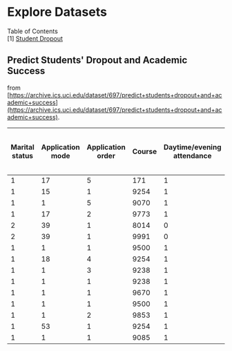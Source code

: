 # Explore Datasets

Table of Contents  
[1] [Student Dropout](#predict-students-dropout-and-academic-success)

## Predict Students' Dropout and Academic Success
from [https://archive.ics.uci.edu/dataset/697/predict+students+dropout+and+academic+success](https://archive.ics.uci.edu/dataset/697/predict+students+dropout+and+academic+success).

|Marital status|Application mode|Application order|Course|Daytime/evening attendance|Previous qualification|Previous qualification (grade)|Nationality|Mother's qualification|Father's qualification|Mother's occupation|Father's occupation|Admission grade|Displaced|Educational special needs|Debtor|Tuition fees up to date|Gender|Scholarship holder|Age at enrollment|International|Curricular units 1st sem (credited)|Curricular units 1st sem (enrolled)|Curricular units 1st sem (evaluations)|Curricular units 1st sem (approved)|Curricular units 1st sem (grade)|Curricular units 1st sem (without evaluations)|Curricular units 2nd sem (credited)|Curricular units 2nd sem (enrolled)|Curricular units 2nd sem (evaluations)|Curricular units 2nd sem (approved)|Curricular units 2nd sem (grade)|Curricular units 2nd sem (without evaluations)|Unemployment rate|Inflation rate|GDP|Target|
|-|--|-|---|-|-|-----|-|--|--|-|-|-----|-|-|-|-|-|-|--|-|-|-|-|-|---|-|-|-|-|-|---|-|----|---|----|-------|
|1|17|5|171|1|1|122.0|1|19|12|5|9|127.3|1|0|0|1|1|0|20|0|0|0|0|0|0.0|0|0|0|0|0|0.0|0|10.8|1.4|1.74|Dropout|
|1|15|1|9254|1|1|160.0|1|1|3|3|3|142.5|1|0|0|0|1|0|19|0|0|6|6|6|14.0|0|0|6|6|6|13.666666666666666|0|13.9|-0.3|0.79|Graduate|
|1|1|5|9070|1|1|122.0|1|37|37|9|9|124.8|1|0|0|0|1|0|19|0|0|6|0|0|0.0|0|0|6|0|0|0.0|0|10.8|1.4|1.74|Dropout|
|1|17|2|9773|1|1|122.0|1|38|37|5|3|119.6|1|0|0|1|0|0|20|0|0|6|8|6|13.428571428571429|0|0|6|10|5|12.4|0|9.4|-0.8|-3.12|Graduate|
|2|39|1|8014|0|1|100.0|1|37|38|9|9|141.5|0|0|0|1|0|0|45|0|0|6|9|5|12.333333333333334|0|0|6|6|6|13.0|0|13.9|-0.3|0.79|Graduate|
|2|39|1|9991|0|19|133.1|1|37|37|9|7|114.8|0|0|1|1|1|0|50|0|0|5|10|5|11.857142857142858|0|0|5|17|5|11.5|5|16.2|0.3|-0.92|Graduate|
|1|1|1|9500|1|1|142.0|1|19|38|7|10|128.4|1|0|0|1|0|1|18|0|0|7|9|7|13.3|0|0|8|8|8|14.345|0|15.5|2.8|-4.06|Graduate|
|1|18|4|9254|1|1|119.0|1|37|37|9|9|113.1|1|0|0|0|1|0|22|0|0|5|5|0|0.0|0|0|5|5|0|0.0|0|15.5|2.8|-4.06|Dropout|
|1|1|3|9238|1|1|137.0|62|1|1|9|9|129.3|0|0|0|1|0|1|21|1|0|6|8|6|13.875|0|0|6|7|6|14.142857142857142|0|16.2|0.3|-0.92|Graduate|
|1|1|1|9238|1|1|138.0|1|1|19|4|7|123.0|1|0|1|0|0|0|18|0|0|6|9|5|11.4|0|0|6|14|2|13.5|0|8.9|1.4|3.51|Dropout|
|1|1|1|9670|1|1|139.0|1|38|19|5|7|130.6|1|0|0|1|0|0|18|0|0|6|6|6|12.333333333333334|0|0|6|7|5|14.2|0|13.9|-0.3|0.79|Graduate|
|1|1|1|9500|1|1|136.0|1|19|38|9|9|119.3|1|0|0|1|0|1|18|0|0|8|8|7|13.214285714285714|0|0|8|8|7|13.214285714285714|0|12.7|3.7|-1.7|Graduate|
|1|1|2|9853|1|1|133.0|1|19|37|4|9|130.2|1|0|0|1|0|0|19|0|0|6|6|0|0.0|0|0|6|0|0|0.0|0|12.7|3.7|-1.7|Dropout|
|1|53|1|9254|1|42|110.0|1|1|1|4|7|111.8|1|0|0|1|0|1|21|0|0|6|7|6|10.571428571428571|0|0|6|8|5|11.0|0|8.9|1.4|3.51|Graduate|
|1|1|1|9085|1|1|149.0|1|38|37|5|5|137.1|1|0|0|1|0|1|18|0|0|5|7|4|13.25|0|0|5|5|5|12.0|0|10.8|1.4|1.74|Graduate|
